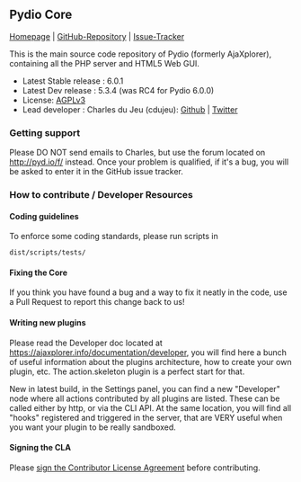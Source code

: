 ## Pydio Core

[Homepage](http://pyd.io/) |
[GitHub-Repository](https://github.com/pydio/pydio-core) |
[Issue-Tracker](https://github.com/pydio/pydio-core/issues)

This is the main source code repository of Pydio (formerly AjaXplorer), containing all the PHP server and HTML5 Web GUI.

* Latest Stable release : 6.0.1
* Latest Dev release : 5.3.4 (was RC4 for Pydio 6.0.0)
* License: [AGPLv3](https://www.gnu.org/licenses/agpl.html)
* Lead developer  : Charles du Jeu (cdujeu): [Github](https://github.com/cdujeu) | [Twitter](https://twitter.com/Pydio)

### Getting support

Please DO NOT send emails to Charles, but use the forum located on http://pyd.io/f/ instead. Once your problem is qualified, if it's a bug, you will be asked to enter it in the GitHub issue tracker.

### How to contribute / Developer Resources

#### Coding guidelines

To enforce some coding standards, please run scripts in
```
dist/scripts/tests/
```

#### Fixing the Core

If you think you have found a bug and a way to fix it neatly in the code, use a Pull Request to report this change back to us! 

#### Writing new plugins

Please read the Developer doc located at https://ajaxplorer.info/documentation/developer, you will find here a bunch of useful information about the plugins architecture, how to create your own plugin, etc. The action.skeleton plugin is a perfect start for that. 

New in latest build, in the Settings panel, you can find a new "Developer" node where all actions contributed by all plugins are listed. These can be called either by http, or via the CLI API. At the same location, you will find all "hooks" registered and triggered in the server, that are VERY useful when you want your plugin to be really sandboxed.  

#### Signing the CLA

Please <a href="http://pyd.io/contribute/cla">sign the Contributor License Agreement</a> before contributing.
